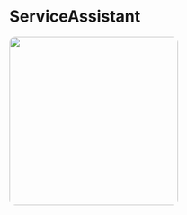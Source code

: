 # ServiceAssistant

<img width=300 style="border-radius: 10px" src="https://user-images.githubusercontent.com/63188869/192118958-965333e6-8990-4208-b36d-8c55be4ac053.png">
